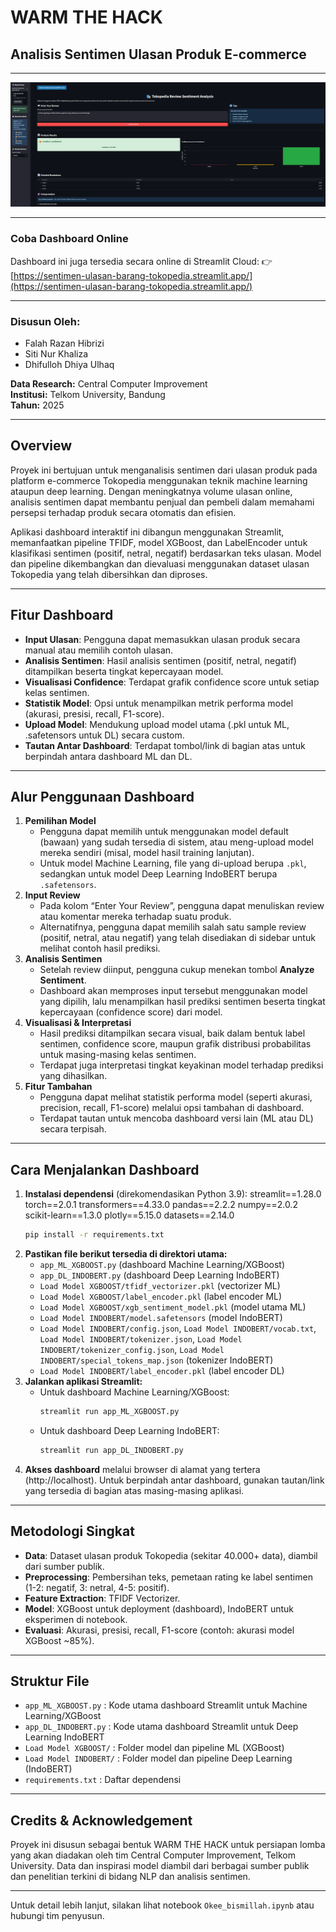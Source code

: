 # WARM THE HACK
## Analisis Sentimen Ulasan Produk E-commerce

---

![Preview Dashboard](preview_dashboard.png)

---

### Coba Dashboard Online

Dashboard ini juga tersedia secara online di Streamlit Cloud:
👉 [https://sentimen-ulasan-barang-tokopedia.streamlit.app/](https://sentimen-ulasan-barang-tokopedia.streamlit.app/)

---

### Disusun Oleh:
- Falah Razan Hibrizi
- Siti Nur Khaliza
- Dhifulloh Dhiya Ulhaq

**Data Research:** Central Computer Improvement  
**Institusi:** Telkom University, Bandung  
**Tahun:** 2025

---

## Overview

Proyek ini bertujuan untuk menganalisis sentimen dari ulasan produk pada platform e-commerce Tokopedia menggunakan teknik machine learning ataupun deep learning. Dengan meningkatnya volume ulasan online, analisis sentimen dapat membantu penjual dan pembeli dalam memahami persepsi terhadap produk secara otomatis dan efisien.

Aplikasi dashboard interaktif ini dibangun menggunakan Streamlit, memanfaatkan pipeline TFIDF, model XGBoost, dan LabelEncoder untuk klasifikasi sentimen (positif, netral, negatif) berdasarkan teks ulasan. Model dan pipeline dikembangkan dan dievaluasi menggunakan dataset ulasan Tokopedia yang telah dibersihkan dan diproses.

---

## Fitur Dashboard
- **Input Ulasan**: Pengguna dapat memasukkan ulasan produk secara manual atau memilih contoh ulasan.
- **Analisis Sentimen**: Hasil analisis sentimen (positif, netral, negatif) ditampilkan beserta tingkat kepercayaan model.
- **Visualisasi Confidence**: Terdapat grafik confidence score untuk setiap kelas sentimen.
- **Statistik Model**: Opsi untuk menampilkan metrik performa model (akurasi, presisi, recall, F1-score).
- **Upload Model**: Mendukung upload model utama (.pkl untuk ML, .safetensors untuk DL) secara custom.
- **Tautan Antar Dashboard**: Terdapat tombol/link di bagian atas untuk berpindah antara dashboard ML dan DL.

---

## Alur Penggunaan Dashboard
1. **Pemilihan Model**
   - Pengguna dapat memilih untuk menggunakan model default (bawaan) yang sudah tersedia di sistem, atau meng-upload model mereka sendiri (misal, model hasil training lanjutan).
   - Untuk model Machine Learning, file yang di-upload berupa `.pkl`, sedangkan untuk model Deep Learning IndoBERT berupa `.safetensors`.
2. **Input Review**
   - Pada kolom “Enter Your Review”, pengguna dapat menuliskan review atau komentar mereka terhadap suatu produk.
   - Alternatifnya, pengguna dapat memilih salah satu sample review (positif, netral, atau negatif) yang telah disediakan di sidebar untuk melihat contoh hasil prediksi.
3. **Analisis Sentimen**
   - Setelah review diinput, pengguna cukup menekan tombol **Analyze Sentiment**.
   - Dashboard akan memproses input tersebut menggunakan model yang dipilih, lalu menampilkan hasil prediksi sentimen beserta tingkat kepercayaan (confidence score) dari model.
4. **Visualisasi & Interpretasi**
   - Hasil prediksi ditampilkan secara visual, baik dalam bentuk label sentimen, confidence score, maupun grafik distribusi probabilitas untuk masing-masing kelas sentimen.
   - Terdapat juga interpretasi tingkat keyakinan model terhadap prediksi yang dihasilkan.
5. **Fitur Tambahan**
   - Pengguna dapat melihat statistik performa model (seperti akurasi, precision, recall, F1-score) melalui opsi tambahan di dashboard.
   - Terdapat tautan untuk mencoba dashboard versi lain (ML atau DL) secara terpisah.

---

## Cara Menjalankan Dashboard
1. **Instalasi dependensi** (direkomendasikan Python 3.9):
    streamlit==1.28.0
    torch==2.0.1
    transformers==4.33.0
    pandas==2.2.2
    numpy==2.0.2
    scikit-learn==1.3.0
    plotly==5.15.0
    datasets==2.14.0
   ```bash
   pip install -r requirements.txt
   ```
2. **Pastikan file berikut tersedia di direktori utama:**
   - `app_ML_XGBOOST.py` (dashboard Machine Learning/XGBoost)
   - `app_DL_INDOBERT.py` (dashboard Deep Learning IndoBERT)
   - `Load Model XGBOOST/tfidf_vectorizer.pkl` (vectorizer ML)
   - `Load Model XGBOOST/label_encoder.pkl` (label encoder ML)
   - `Load Model XGBOOST/xgb_sentiment_model.pkl` (model utama ML)
   - `Load Model INDOBERT/model.safetensors` (model IndoBERT)
   - `Load Model INDOBERT/config.json`, `Load Model INDOBERT/vocab.txt`, `Load Model INDOBERT/tokenizer.json`, `Load Model INDOBERT/tokenizer_config.json`, `Load Model INDOBERT/special_tokens_map.json` (tokenizer IndoBERT)
   - `Load Model INDOBERT/label_encoder.pkl` (label encoder DL)
3. **Jalankan aplikasi Streamlit:**
   - Untuk dashboard Machine Learning/XGBoost:
     ```bash
     streamlit run app_ML_XGBOOST.py
     ```
   - Untuk dashboard Deep Learning IndoBERT:
     ```bash
     streamlit run app_DL_INDOBERT.py
     ```
4. **Akses dashboard** melalui browser di alamat yang tertera (http://localhost). Untuk berpindah antar dashboard, gunakan tautan/link yang tersedia di bagian atas masing-masing aplikasi.

---

## Metodologi Singkat
- **Data**: Dataset ulasan produk Tokopedia (sekitar 40.000+ data), diambil dari sumber publik.
- **Preprocessing**: Pembersihan teks, pemetaan rating ke label sentimen (1-2: negatif, 3: netral, 4-5: positif).
- **Feature Extraction**: TFIDF Vectorizer.
- **Model**: XGBoost untuk deployment (dashboard), IndoBERT untuk eksperimen di notebook.
- **Evaluasi**: Akurasi, presisi, recall, F1-score (contoh: akurasi model XGBoost ~85%).

---

## Struktur File
- `app_ML_XGBOOST.py` : Kode utama dashboard Streamlit untuk Machine Learning/XGBoost
- `app_DL_INDOBERT.py` : Kode utama dashboard Streamlit untuk Deep Learning IndoBERT
- `Load Model XGBOOST/` : Folder model dan pipeline ML (XGBoost)
- `Load Model INDOBERT/` : Folder model dan pipeline Deep Learning (IndoBERT)
- `requirements.txt` : Daftar dependensi

---

## Credits & Acknowledgement
Proyek ini disusun sebagai bentuk WARM THE HACK untuk persiapan lomba yang akan diadakan oleh tim Central Computer Improvement, Telkom University. Data dan inspirasi model diambil dari berbagai sumber publik dan penelitian terkini di bidang NLP dan analisis sentimen.

---

Untuk detail lebih lanjut, silakan lihat notebook `Okee_bismillah.ipynb` atau hubungi tim penyusun.